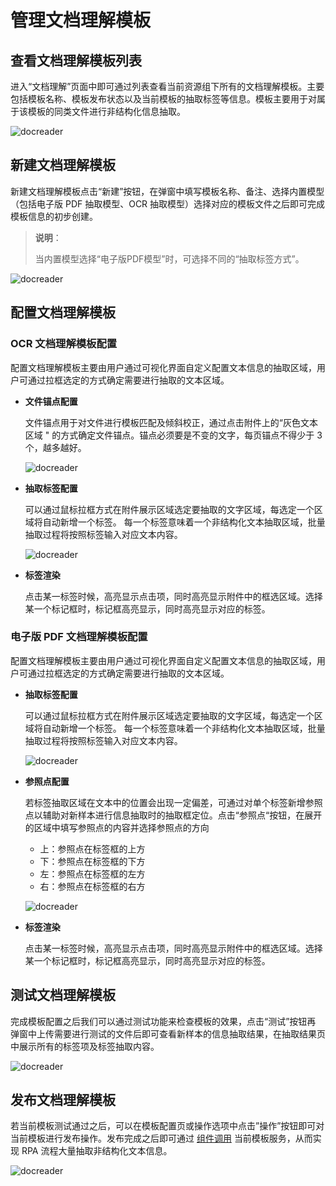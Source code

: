 # 管理文档理解模板

## 查看文档理解模板列表

进入“文档理解”页面中即可通过列表查看当前资源组下所有的文档理解模板。主要包括模板名称、模板发布状态以及当前模板的抽取标签等信息。模板主要用于对属于该模板的同类文件进行非结构化信息抽取。

![docreader](https://docimages.blob.core.chinacloudapi.cn/images/DocReader/docreader20210928.png)

## 新建文档理解模板

新建文档理解模板点击“新建”按钮，在弹窗中填写模板名称、备注、选择内置模型（包括电子版 PDF 抽取模型、OCR 抽取模型）选择对应的模板文件之后即可完成模板信息的初步创建。

>**说明**：
>
> 当内置模型选择“电子版PDF模型”时，可选择不同的“抽取标签方式”。

![docreader](https://docimages.blob.core.chinacloudapi.cn/images/DocReader/createdocreader20210928.png)

## 配置文档理解模板

### OCR 文档理解模板配置

配置文档理解模板主要由用户通过可视化界面自定义配置文本信息的抽取区域，用户可通过拉框选定的方式确定需要进行抽取的文本区域。

- **文件锚点配置**

    文件锚点用于对文件进行模板匹配及倾斜校正，通过点击附件上的“灰色文本区域 " 的方式确定文件锚点。锚点必须要是不变的文字，每页锚点不得少于 3 个，越多越好。

    ![docreader](https://docimages.blob.core.chinacloudapi.cn/images/Console/docreader/ocr2.png)

- **抽取标签配置** 

    可以通过鼠标拉框方式在附件展示区域选定要抽取的文字区域，每选定一个区域将自动新增一个标签。 每一个标签意味着一个非结构化文本抽取区域，批量抽取过程将按照标签输入对应文本内容。

    ![docreader](https://docimages.blob.core.chinacloudapi.cn/images/Console/docreader/ocr3.png)

- **标签渲染**

    点击某一标签时候，高亮显示点击项，同时高亮显示附件中的框选区域。选择某一个标记框时，标记框高亮显示，同时高亮显示对应的标签。

### 电子版 PDF 文档理解模板配置

配置文档理解模板主要由用户通过可视化界面自定义配置文本信息的抽取区域，用户可通过拉框选定的方式确定需要进行抽取的文本区域。

- **抽取标签配置**

    可以通过鼠标拉框方式在附件展示区域选定要抽取的文字区域，每选定一个区域将自动新增一个标签。 每一个标签意味着一个非结构化文本抽取区域，批量抽取过程将按照标签输入对应文本内容。

    ![docreader](https://docimages.blob.core.chinacloudapi.cn/images/Console/docreader3.png)

- **参照点配置**

    若标签抽取区域在文本中的位置会出现一定偏差，可通过对单个标签新增参照点以辅助对新样本进行信息抽取时的抽取框定位。点击“参照点“按钮，在展开的区域中填写参照点的内容并选择参照点的方向

    - 上：参照点在标签框的上方
    - 下：参照点在标签框的下方
    - 左：参照点在标签框的左方
    - 右：参照点在标签框的右方

    ![docreader](https://docimages.blob.core.chinacloudapi.cn/images/Console/docreader4.png)

- **标签渲染**

    点击某一标签时候，高亮显示点击项，同时高亮显示附件中的框选区域。选择某一个标记框时，标记框高亮显示，同时高亮显示对应的标签。

## 测试文档理解模板

完成模板配置之后我们可以通过测试功能来检查模板的效果，点击“测试”按钮再 弹窗中上传需要进行测试的文件后即可查看新样本的信息抽取结果，在抽取结果页中展示所有的标签项及标签抽取内容。

![docreader](https://docimages.blob.core.chinacloudapi.cn/images/Console/docreader5.png)

## 发布文档理解模板

若当前模板测试通过之后，可以在模板配置页或操作选项中点击”操作”按钮即可对当前模板进行发布操作。发布完成之后即可通过 [组件调用](../Activities/Console/DocReader.md) 当前模板服务，从而实现 RPA 流程大量抽取非结构化文本信息。

![docreader](https://docimages.blob.core.chinacloudapi.cn/images/Console/docreader6.png)
